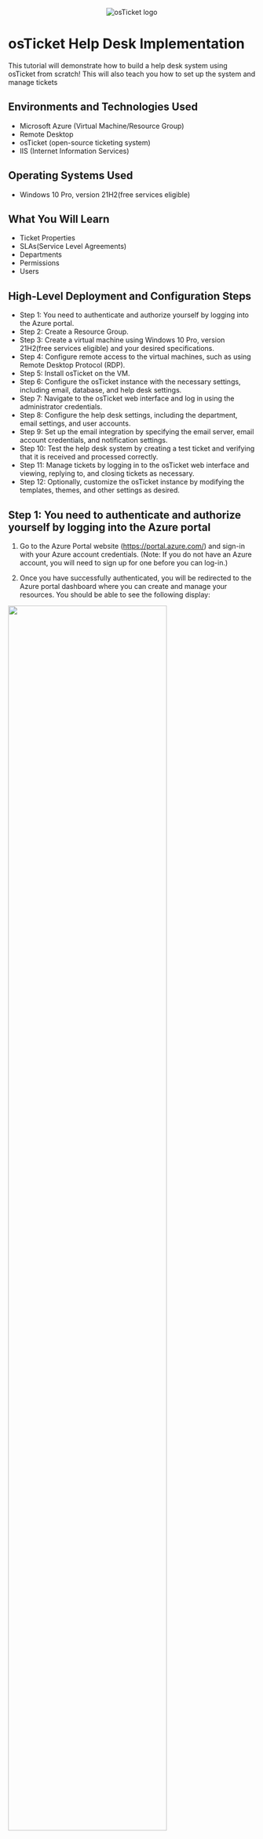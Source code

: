 <p align="center">
<img src="https://i.imgur.com/Clzj7Xs.png" alt="osTicket logo"/>
</p>

<h1>osTicket Help Desk Implementation</h1>
This tutorial will demonstrate how to build a help desk system using osTicket from scratch! This will also teach you how to set up the system and manage tickets<br/>

<h2>Environments and Technologies Used</h2>

- Microsoft Azure (Virtual Machine/Resource Group)
- Remote Desktop
- osTicket (open-source ticketing system)
- IIS (Internet Information Services)
<h2>Operating Systems Used </h2>

- Windows 10 Pro, version 21H2(free services eligible)</b> 

<h2>What You Will Learn</h2>

- Ticket Properties
- SLAs(Service Level Agreements)
- Departments
- Permissions
- Users

<h2>High-Level Deployment and Configuration Steps</h2>

- Step 1: You need to authenticate and authorize yourself by logging into the Azure portal.
- Step 2: Create a Resource Group.
- Step 3: Create a virtual machine using Windows 10 Pro, version 21H2(free services eligible) and your desired specifications.
- Step 4: Configure remote access to the virtual machines, such as using Remote Desktop Protocol (RDP).
- Step 5: Install osTicket on the VM.
- Step 6: Configure the osTicket instance with the necessary settings, including email, database, and help desk settings.
- Step 7: Navigate to the osTicket web interface and log in using the administrator credentials.
- Step 8: Configure the help desk settings, including the department, email settings, and user accounts.
- Step 9: Set up the email integration by specifying the email server, email account credentials, and notification settings.
- Step 10: Test the help desk system by creating a test ticket and verifying that it is received and processed correctly.
- Step 11: Manage tickets by logging in to the osTicket web interface and viewing, replying to, and closing tickets as necessary.
- Step 12: Optionally, customize the osTicket instance by modifying the templates, themes, and other settings as desired.

<h2>Step 1: You need to authenticate and authorize yourself by logging into the Azure portal</h2>
 
1. Go to the Azure Portal website (https://portal.azure.com/) and sign-in with your Azure account credentials. (Note: If you do not have an Azure account, you will need to sign up for one before you can log-in.)

2. Once you have successfully authenticated, you will be redirected to the Azure portal dashboard where you can create and manage your resources. You should be able to see the following display:

<p>
<img src="https://i.imgur.com/zr0sGpt.png" height="80%" width="80%"/>
</p>
<p>  

<h2>Step 2: Create a Resource Group</h2>

1. Click on the "Seach resources, services, docs (G+/)" 

2. In the search bar, type "Research Groups"

3. Click on the "+ Create" button located on the right top corner by "Switch to classic".
    <ol type="a">
      <li>Choose your subscription.</li>
      <li>Create a name of your resource group.</li>
      <li>Choose a region to deploy the virtual machine to.</li>   
    </ol>

4. After, typing your desired specifications click on the box "Review + create" 

5. You should be able to see the following display:
<p>
<img src="https://i.imgur.com/lpBisFO.png" height="80%" width="80%"/>
</p>
<p>  
 
6. Then click "create"

- Note: By creating a Resource Group, you'll have a container to contain all your related resources in a single place.

<h2>Step 3: Create a virtual machine using Windows 10 Pro, version 21H2(free services eligible) and your desired specifications</h2>

1. Again, click on the "Seach resources, services, docs (G+/)"
2. In the search bar, type "Virtual Machines"
3. Click on the "+ Create" button located on the right top corner by "Switch to classic".
4. Choose the option "Azure virtual machine", enter the following information:
    <ol type="a">
      <li>Choose your subscription.</li>
      <li>Create a name for resource group(Use: RG-osTicket)</li>
      <li>Enter a unique name for the virtual machine(Use: vm-osticket)</li>
      <li>Choose the desired "region", "image", "size", "Username", "Password", "Public inbound ports", and "Select inbound ports"</li>
    </ol>

- Note: Here are the examples below of the specifications I used:
<p>
<img src="https://i.imgur.com/eXXnWIY.png" height="80%" width="80%"/>
</p>
<p>  
<p>
<img src="https://i.imgur.com/kXU9EyC.png" height="80%" width="80%"/>
</p>
<p>  
    
- Note: Remember to keep your username and password you created in your notes, as you will need them later.

5. Locate the check box at the bottom-left corner of the website and click "I confirm I have an eligible Windows 10/11 license with multi-tenant hosting rights. Please confirm.")

6. Click on the "Review + create" button and review the settings.

7. Click on the "Create" button to create the virtual machine. (Note: It should take up 1-2 minutes to process the VM)

8. Once the virtual machine Windows 10 Pro (21H2) is created, you can access it through the Azure portal or by using remote desktop tools.

<h2>Step 4: Configure remote access to the virtual machines, such as using Remote Desktop Protocol (RDP)</h2>

1. Click on the "Seach resources, services, docs (G+/)"

2. In the search bar, type "Virtual Machines"

3. After creating your VM, you should be able to click "vm-osticket"

4. On the "Overview" tab, find/copy the Public IP Address located within the Essentials category.

- Note: See the image below: 

<p>
<img src="https://i.imgur.com/k30oAxe.png" height="80%" width="80%"/>
</p>
<p>  

5. For Windows users click the "Start" Button (Windows logo) located at the bottom-left corner and search for "Remote Desktop Connection". (Note: For Mac Users download the app "remote- Microsoft Remote Desktop" from the App Store.)

6. Paste the Public IP Address on the computer name field and click "Connect". (Note: For Mac User's paste the IP Address on "PC-name" and click "add")

7. Afterwards make sure to log-in your user's/password's creditial from Step 3. (Ex: Username: labuser/Password: Your unique password).

- Note: For Windows Users click "yes" to connect to the remote computer. Observe the following display:
 
<p>
<img src="https://i.imgur.com/xHG3t9h.png" height="80%" width="80%"/>
</p>
<p>  
 
8. Choose the options for "Choose privacy settings for your device": 
    <ol type="a">
      <li>Location: No </li>
      <li>Diagnostic Data: No</li>
      <li>Tailored experiences: No</li>
      <li>Find my device: No</li>
     <li>Inking and Typing: No</li>
     <li>Advertising ID: No</li>
    </ol>

9. Click "Accept"

<h2>Step 5: Install osTicket on the VM</h2>

1. Install/Enable CGI on IIS. Do the following: 
    <ol type="a">
      <li>Right click the "Start" Button (Windows logo) and click "Run"</li>
      <li>Type "control" for control panel</li>
      <li>Under "Programs and features", click "Turn Windows features on or off"</li>
      <li>Turn on "Internet Information Services" by checking the box next to it.</li>
     <li>Expand IIS and click on "World Wide Web Services" </li>
     <li>Under WWWS, expand "Application Development Features"</li>
      <li>Turn on "CGI" by clicking the check box next to it.</li>
      <li>Click "Okay"</li>
       <li>After the installation is complete make sure to close it.</li>
       <li>Now, open up Microsoft Edge and type on the URL "127.0.0.1 (To verify your webserver is up & running"</li>
    </ol>

- Note by Installing/Enabling CGI on IIS, it lets you provide the necessary infrastructure for OSTicket to function correctly. Without CGI, the application would not work properly

2. Download/Install PHP Manager for IIS  
    <ol type="a">
      <li>Download PHP Manager from the following link: https://drive.google.com/file/d/1RHsNd4eWIOwaNpj3JW4vzzmzNUH86wY_/view </li>
      <li>After downloading PHP Manager, go to File Explorer</li>
      <li>Double click "PHPManagerForIIS_V1.5.0 from the "Download" section</li>
      <li>By double clicking the program, you should be able to complete the installation after accepting the License Agreement</li>
    </ol>
- Note: You need to download and install PHP Manager for IIS when using osticket system because it simplifies the process of installing and configuring PHP on IIS, which is required for osticket to run properly

3. Download/Install Rewrite Module 
    <ol type="a">
      <li>Download Rewrite Module from the following link: https://drive.google.com/file/d/1tIK9GZBKj1JyUP87eewxgdNqn9pZmVmY/view </li>
      <li>Repeat previous directions from 2B, 2C, & 2D for "rewrite_amd64_en-US" </li>
    </ol>
- Note: the purpose of downloading and installing the Rewrite Module for osticket is to improve the user experience and search engine optimization of your osticket installation by enabling you to rewrite URLs in a way that makes them more user-friendly and descriptive

4. Create the directory C:\PHP
     <ol type="a">
      <li> On File Explorer, click "This PC" </li>
      <li> Proceed By clicking Windows (C:) </li>
      <li> You should be able to see the following display (C:) </li>
      <li> Right click, and click on "New" to create a folder  </li>
      <li> Name the folder to "PHP" </li>
    </ol>
    
- Note: the purpose of "PHP" folder within C:\PHP is to unzip the contents of the following program PHP 7.3.8

5. Download PHP 7.3.8 (php-7.3.8-nts-Win32-VC15-x86.zip) and unzip the contents into C:\PHP
     <ol type="a">
      <li> Download PHP 7.3.8 from the following link: https://drive.google.com/file/d/1snNMtLdCOpMtkCyD4mvl9yOOmvVIp9fP/view </li>
      <li> Go to Downloads on File Explorer </li>
      <li> Right click on "php-7.3.8" and click on "Extract All" </li>
      <li> On the panel, "Extract Compressed (Zipped) Folders" click on "Browse" </li>
      <li> Redo direction from 4A & 4B</li>
      <li> Double Click on "PHP" folder </li>
      <li> At the right bottom corner of "Selection a destination", click on "Select Folder" </li>
      <li> You should have the following display</li>
      <li> Click on "Extract" </li>
    </ol>
    
- Note: You need to download PHP 7.3.8 and unzip the contents into C:\PHP for osticket because it is a requirement for running PHP scripts on your web server.

6. Download/Install VC_redist.x86.exe.
     <ol type="a">
      <li>  Download VC_redist.x86.exe from the following link: https://drive.google.com/file/d/1s1OsGF3-ioO0_9LYizPRiVuIkb3lFJgH/view </li>
      <li> Repeat previous directions from 2B, 2C, & 2D for "VC_redist.x86.exe" </li>
    </ol>

- Note: Downloading & installing VC_redist.x86.exe is necessary to ensure that osTicket can run on your computer without any issues

7. Download/Install MySQL 5.5.62 (mysql-5.5.62-win32.msi)
     <ol type="a">
      <li>  Download VC_redist.x86.exe from the following link: https://drive.google.com/file/d/1_OWh9p7VQLcrB0q_V7qT8yHl0xo5gv7z/view </li>
      <li> Repeat previous directions from 2B & 2C for "MySQL 5.5.62 </li>
      <li> After agreeing to "End User License Agreement". You will see the following display: </li>      
      <li> Click "Typical".</li>
      <li> Afterwards, install the application</li>
      <li> Click "Finish" </li>
      <li> Click "Next" on "Welcome to the MySQL Server Instance Configuration Wizard 1.0.17.0"</li>
      <li>Choose "Standard Configuration" Show an image with highlight</li>
      <li>Click "Next" until you see the following image:   </li>
      <li> Create "New root password" and retype it(Ex:Password10) </li>
      <li> Click "Next" and afterwards click "Execute"  </li>
      <li> Once the download it complete click "finish" </li>
    </ol>

- Note: The reason why you need to download and install this specific version of MySQL is because osticket was designed to work with it. Installing a different version of MySQL or a different database management system altogether may cause compatibility issues and may prevent osticket from functioning properly.

8. Open IIS as an Admin & Register PHP from within IIS
     <ol type="a">
      <li> At the bottom left corner, click on Windows Button </li>
      <li>  Type "ISS" </li>
      <li> Before going to "Internet Information Services(IIS) Manager App, right click it and pick "Run as administrator" </li>
      <li> You should see the following Display: </li>
      <li> Double click "PHP Manager" </li>
      <li> To enable PHP Manager, click "Register new PHP version" </li>
      <li> click the following button:  </li>
      <li> Double click PHP folder and click "php-cgi" </li>
      <li> At the right bottom corner, click "Open" </li>
      <li> Go back to vm-osticket Home, by clicking the server "vm-osticket\lab..." </li>
      <li> Then restart the server by clicking "Restart" located at the right side of the panel under Manage Server</li>
    </ol>
